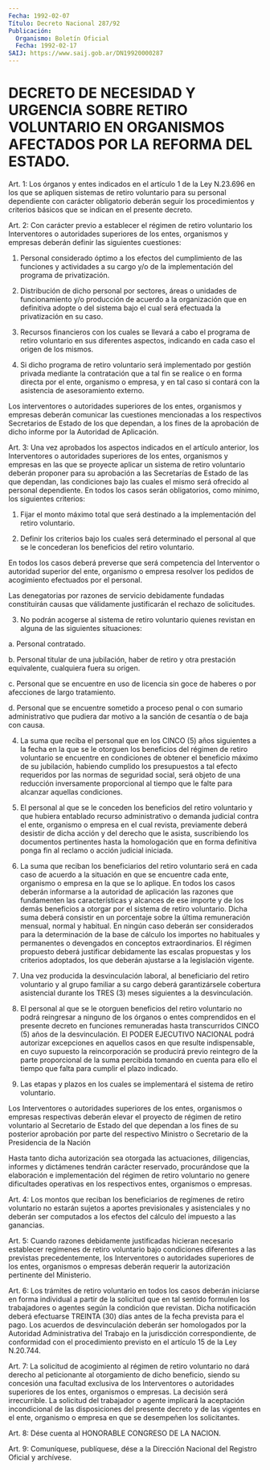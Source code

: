 ```yaml
---
Fecha: 1992-02-07
Título: Decreto Nacional 287/92
Publicación:
  Organismo: Boletín Oficial
  Fecha: 1992-02-17
SAIJ: https://www.saij.gob.ar/DN19920000287
---
```

# DECRETO DE NECESIDAD Y URGENCIA SOBRE RETIRO VOLUNTARIO EN ORGANISMOS AFECTADOS POR LA REFORMA DEL ESTADO.

<a id="1"></a>
Art.  1:  Los órganos y entes indicados en el artículo 1 de la Ley N.23.696 en  los  que se apliquen sistemas de retiro voluntario para  su  personal dependiente  con  carácter  obligatorio  deberán seguir los  procedimientos y criterios básicos que se indican en el presente decreto.

<a id="2"></a>
Art.  2: Con carácter previo a establecer el régimen de retiro voluntario  los  Interventores  o  autoridades  superiores  de  los entes,  organismos   y  empresas  deberán  definir  las  siguientes cuestiones:

1. Personal considerado  óptimo  a los efectos del cumplimiento de las funciones y actividades a su cargo  y/o  de  la  implementación del programa de privatización.

2. Distribución de dicho personal por sectores, áreas  o  unidades de  funcionamiento y/o producción de acuerdo a la organización  que en definitiva  adopte  o del sistema bajo el cual será efectuada la privatización en su caso.

3. Recursos financieros  con  los  cuales  se  llevará  a  cabo el programa    de   retiro  voluntario  en  sus  diferentes  aspectos, indicando en cada caso el origen de los mismos.

4. Si dicho programa  de  retiro  voluntario será implementado por gestión privada mediante la contratación  que  a tal fin se realice o en forma directa por el ente, organismo o empresa,  y en tal caso si    contará  con  la  asistencia  de  asesoramiento  externo.

Los  interventores    o   autoridades  superiores  de  los  entes, organismos y empresas deberán  comunicar las cuestiones mencionadas a los respectivos Secretarios de  Estado de los que dependan, a los fines  de  la  aprobación  de dicho informe  por  la  Autoridad  de Aplicación.

<a id="3"></a>
Art. 3: Una vez aprobados los aspectos indicados en el artículo anterior,  los Interventores o autoridades superiores de los entes, organismos y  empresas en las que se proyecte aplicar un sistema de retiro  voluntario  deberán  proponer  para  su  aprobación  a  las Secretarías  de  Estado  de  las que dependan, las condiciones bajo las  cuales  el mismo será ofrecido  al  personal  dependiente.  En todos los casos  serán  obligatorios,  como  mínimo, los siguientes criterios:

1. Fijar el monto máximo total que será destinado a la implementación del retiro voluntario.

2.  Definir  los  criterios  bajo los cuales será  determinado  el personal  al  que  se  le  concederan  los  beneficios  del  retiro voluntario.

En  todos  los  casos  deberá preverse  que  será  competencia  del Interventor o autoridad  superior  del  ente,  organismo  o empresa resolver  los  pedidos  de  acogimiento efectuados por el personal.

Las  denegatorias  por razones  de  servicio  debidamente  fundadas constituirán causas  que  válidamente  justificarán  el  rechazo de solicitudes.

3.  No  podrán  acogerse  al  sistema de retiro voluntario quienes revistan en alguna de las siguientes situaciones:

a. Personal contratado.

b. Personal titular de una jubilación,  haber  de  retiro  y  otra prestación equivalente, cualquiera fuera su origen.

c.  Personal  que  se  encuentre  en  uso  de licencia sin goce de haberes o por afecciones de largo tratamiento.

d.  Personal  que  se  encuentre sometido a proceso  penal  o  con sumario administrativo que  pudiera  dar  motivo  a  la  sanción de cesantía o de baja con causa.

4.  La  suma  que  reciba  el  personal  que en los CINCO (5) años siguientes a la fecha en la que se le otorguen  los  beneficios del régimen  de  retiro  voluntario  se  encuentre  en  condiciones  de obtener  el  beneficio  máximo de su jubilación, habiendo  cumplido los  presupuestos  a  tal  efecto  requeridos  por  las  normas  de seguridad  social,  será  objeto   de  una  reducción  inversamente proporcional  al  tiempo  que  le  falte   para  alcanzar  aquellas condiciones.

5.  El  personal al que se le conceden los beneficios  del  retiro voluntario   y  que  hubiera  entablado  recurso  administrativo  o demanda judicial  contra  el  ente,  organismo o empresa en el cual revista, previamente deberá desistir de  dicha acción y del derecho que  le asista, suscribiendo los documentos  pertinentes  hasta  la homologación  que en forma definitiva ponga fin al reclamo o acción judicial iniciada.

6. La suma que  reciban  los  beneficiarios  del retiro voluntario será  en cada caso de acuerdo a la situación en  que  se  encuentre cada ente,  organismo  o  empresa en la que se lo aplique. En todos los casos deberán informarse  a  la  autoridad  de  aplicación  las razones  que  fundamenten  las  características  y  alcances de ese importe  y  de  los  demás  beneficios a otorgar por el sistema  de retiro voluntario. Dicha suma  deberá  consistir  en  un porcentaje sobre la última remuneración mensual, normal y habitual.  En ningún caso  deberán ser considerados para la determinación de la base  de cálculo  los  importes  no habituales y permanentes o devengados en conceptos extraordinarios.  El  régimen propuesto deberá justificar debidamente las escalas propuestas  y  los criterios adoptados, los que deberán ajustarse a la legislación vigente.

7. Una vez producida la desvinculación  laboral,  al  beneficiario del  retiro  voluntario  y  al  grupo  familiar  a  su cargo deberá garantizársele  cobertura  asistencial durante los TRES  (3)  meses siguientes a la desvinculación.

8.  El  personal  al  que se le  otorguen  beneficios  del  retiro voluntario no podrá reingresar  a  ninguno  de  los órganos o entes comprendidos en el presente decreto en funciones  remuneradas hasta transcurridos  CINCO  (5)  años  de  la  desvinculación.  El  PODER EJECUTIVO NACIONAL podrá autorizar excepciones  en  aquellos  casos en  que  resulte indispensable, en cuyo supuesto la reincorporación se producirá  previo  reintegro de la parte proporcional de la suma percibida tomando en cuenta  para  ello  el  tiempo  que falta para cumplir el plazo indicado.

9.  Las etapas y plazos en los cuales se implementará  el  sistema de retiro voluntario.

Los  Interventores    o   autoridades  superiores  de  los  entes, organismos o empresas respectivas  deberán  elevar  el  proyecto de régimen  de  retiro  voluntario  al  Secretario  de Estado del  que dependan  a  los  fines  de su posterior aprobación por  parte  del respectivo Ministro o Secretario  de  la  Presidencia  de la Nación

Hasta  tanto  dicha  autorización  sea  otorgada  las actuaciones, diligencias,  informes  y  dictámenes  tendrán carácter  reservado, procurándose  que la elaboración e implementación  del  régimen  de retiro  voluntario    no  genere  dificultades  operativas  en  los respectivos entes, organismos o empresas.

<a id="4"></a>
Art.  4: Los montos que reciban los beneficiarios de regímenes de retiro voluntario  no  estarán sujetos a aportes previsionales y asistenciales  y  no deberán  ser  computados  a  los  efectos  del cálculo del impuesto a las ganancias.

<a id="5"></a>
Art.  5:  Cuando  razones  debidamente  justificadas  hicieran necesario    establecer    regímenes   de  retiro  voluntario  bajo condiciones  diferentes  a  las  previstas    precedentemente,  los Interventores o autoridades superiores de los entes,  organismos  o empresas    deberán    requerir   la  autorización  pertinente  del Ministerio.

<a id="6"></a>
Art.  6:  Los trámites de retiro voluntario en todos los casos deberán iniciarse  en forma individual a partir de la solicitud que en  tal  sentido formulen  los  trabajadores  o  agentes  según  la condición   que  revistan.  Dicha  notificación  deberá  efectuarse TREINTA (30)  días  antes  de  la  fecha prevista para el pago. Los acuerdos  de  desvinculación  deberán  ser    homologados   por  la Autoridad Administrativa del Trabajo en la jurisdicción correspondiente,  de  conformidad con el procedimiento previsto  en el artículo 15 de la Ley N.20.744.

<a id="7"></a>
Art.  7:  La  solicitud  de  acogimiento  al régimen de retiro voluntario  no  dará  derecho  al  peticionante al otorgamiento  de dicho beneficio, siendo su concesión  una facultad exclusiva de los Interventores o autoridades superiores  de  los entes, organismos o empresas.   La  decisión  será  irrecurrible.  La  solicitud    del trabajador o  agente  implicará  la aceptación incondicional de las disposiciones del presente decreto  y  de  las vigentes en el ente, organismo  o  empresa  en  que se desempeñen los  solicitantes.

<a id="8"></a>
Art.  8:  Dése  cuenta  al  HONORABLE  CONGRESO  DE LA NACION.

<a id="9"></a>
Art.  9: Comuníquese, publíquese, dése a la Dirección Nacional del Registro Oficial y archívese.